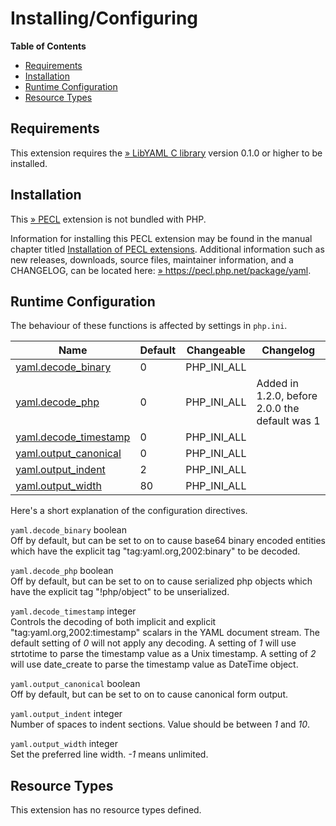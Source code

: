 Installing/Configuring
======================

**Table of Contents**

-   [Requirements](/yaml/setup.html#Requirements)
-   [Installation](/yaml/setup.html#Installation)
-   [Runtime Configuration](/yaml/setup.html#Runtime%20Configuration)
-   [Resource Types](/yaml/setup.html#Resource%20Types)

Requirements
------------

This extension requires the
<a href="http://pyyaml.org/wiki/LibYAML" class="link external">» LibYAML C library</a>
version 0.1.0 or higher to be installed.

Installation
------------

This <a href="https://pecl.php.net/" class="link external">» PECL</a>
extension is not bundled with PHP.

Information for installing this PECL extension may be found in the
manual chapter titled
<a href="/install/pecl.html" class="link">Installation of PECL extensions</a>.
Additional information such as new releases, downloads, source files,
maintainer information, and a CHANGELOG, can be located here:
<a href="https://pecl.php.net/package/yaml" class="link external">» https://pecl.php.net/package/yaml</a>.

Runtime Configuration
---------------------

The behaviour of these functions is affected by settings in `php.ini`.

| Name                                                               | Default | Changeable    | Changelog                                      |
|--------------------------------------------------------------------|---------|---------------|------------------------------------------------|
| <a href="/yaml/setup.html#" class="link">yaml.decode_binary</a>    | 0       | PHP\_INI\_ALL |                                                |
| <a href="/yaml/setup.html#" class="link">yaml.decode_php</a>       | 0       | PHP\_INI\_ALL | Added in 1.2.0, before 2.0.0 the default was 1 |
| <a href="/yaml/setup.html#" class="link">yaml.decode_timestamp</a> | 0       | PHP\_INI\_ALL |                                                |
| <a href="/yaml/setup.html#" class="link">yaml.output_canonical</a> | 0       | PHP\_INI\_ALL |                                                |
| <a href="/yaml/setup.html#" class="link">yaml.output_indent</a>    | 2       | PHP\_INI\_ALL |                                                |
| <a href="/yaml/setup.html#" class="link">yaml.output_width</a>     | 80      | PHP\_INI\_ALL |                                                |

Here's a short explanation of the configuration directives.

`yaml.decode_binary` <span class="type">boolean</span>  
Off by default, but can be set to on to cause base64 binary encoded
entities which have the explicit tag "tag:yaml.org,2002:binary" to be
decoded.

`yaml.decode_php` <span class="type">boolean</span>  
Off by default, but can be set to on to cause serialized php objects
which have the explicit tag "!php/object" to be unserialized.

`yaml.decode_timestamp` <span class="type">integer</span>  
Controls the decoding of both implicit and explicit
"tag:yaml.org,2002:timestamp" scalars in the YAML document stream. The
default setting of *0* will not apply any decoding. A setting of *1*
will use <span class="function">strtotime</span> to parse the timestamp
value as a Unix timestamp. A setting of *2* will use <span
class="function">date\_create</span> to parse the timestamp value as
<span class="type">DateTime</span> object.

`yaml.output_canonical` <span class="type">boolean</span>  
Off by default, but can be set to on to cause canonical form output.

`yaml.output_indent` <span class="type">integer</span>  
Number of spaces to indent sections. Value should be between *1* and
*10*.

`yaml.output_width` <span class="type">integer</span>  
Set the preferred line width. *-1* means unlimited.

Resource Types
--------------

This extension has no resource types defined.
